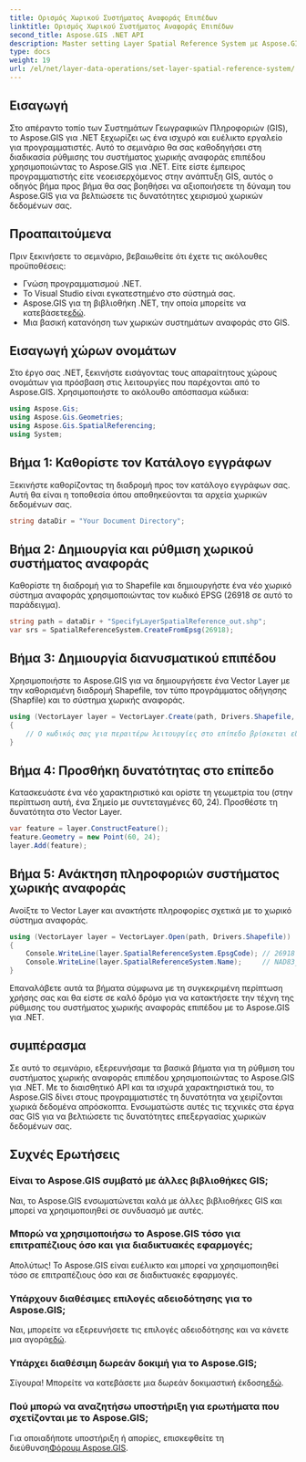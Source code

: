 ```yaml
---
title: Ορισμός Χωρικού Συστήματος Αναφοράς Επιπέδων
linktitle: Ορισμός Χωρικού Συστήματος Αναφοράς Επιπέδων
second_title: Aspose.GIS .NET API
description: Master setting Layer Spatial Reference System με Aspose.GIS για .NET. Αναβαθμίστε τα έργα σας GIS με αυτό το βήμα προς βήμα σεμινάριο.
type: docs
weight: 19
url: /el/net/layer-data-operations/set-layer-spatial-reference-system/
---
```

## Εισαγωγή
Στο απέραντο τοπίο των Συστημάτων Γεωγραφικών Πληροφοριών (GIS), το Aspose.GIS για .NET ξεχωρίζει ως ένα ισχυρό και ευέλικτο εργαλείο για προγραμματιστές. Αυτό το σεμινάριο θα σας καθοδηγήσει στη διαδικασία ρύθμισης του συστήματος χωρικής αναφοράς επιπέδου χρησιμοποιώντας το Aspose.GIS για .NET. Είτε είστε έμπειρος προγραμματιστής είτε νεοεισερχόμενος στην ανάπτυξη GIS, αυτός ο οδηγός βήμα προς βήμα θα σας βοηθήσει να αξιοποιήσετε τη δύναμη του Aspose.GIS για να βελτιώσετε τις δυνατότητες χειρισμού χωρικών δεδομένων σας.
## Προαπαιτούμενα
Πριν ξεκινήσετε το σεμινάριο, βεβαιωθείτε ότι έχετε τις ακόλουθες προϋποθέσεις:
- Γνώση προγραμματισμού .NET.
- Το Visual Studio είναι εγκατεστημένο στο σύστημά σας.
-  Aspose.GIS για τη βιβλιοθήκη .NET, την οποία μπορείτε να κατεβάσετε[εδώ](https://releases.aspose.com/gis/net/).
- Μια βασική κατανόηση των χωρικών συστημάτων αναφοράς στο GIS.
## Εισαγωγή χώρων ονομάτων
Στο έργο σας .NET, ξεκινήστε εισάγοντας τους απαραίτητους χώρους ονομάτων για πρόσβαση στις λειτουργίες που παρέχονται από το Aspose.GIS. Χρησιμοποιήστε το ακόλουθο απόσπασμα κώδικα:
```csharp
using Aspose.Gis;
using Aspose.Gis.Geometries;
using Aspose.Gis.SpatialReferencing;
using System;
```
## Βήμα 1: Καθορίστε τον Κατάλογο εγγράφων
Ξεκινήστε καθορίζοντας τη διαδρομή προς τον κατάλογο εγγράφων σας. Αυτή θα είναι η τοποθεσία όπου αποθηκεύονται τα αρχεία χωρικών δεδομένων σας.
```csharp
string dataDir = "Your Document Directory";
```
## Βήμα 2: Δημιουργία και ρύθμιση χωρικού συστήματος αναφοράς
Καθορίστε τη διαδρομή για το Shapefile και δημιουργήστε ένα νέο χωρικό σύστημα αναφοράς χρησιμοποιώντας τον κωδικό EPSG (26918 σε αυτό το παράδειγμα).
```csharp
string path = dataDir + "SpecifyLayerSpatialReference_out.shp";
var srs = SpatialReferenceSystem.CreateFromEpsg(26918);
```
## Βήμα 3: Δημιουργία διανυσματικού επιπέδου
Χρησιμοποιήστε το Aspose.GIS για να δημιουργήσετε ένα Vector Layer με την καθορισμένη διαδρομή Shapefile, τον τύπο προγράμματος οδήγησης (Shapfile) και το σύστημα χωρικής αναφοράς.
```csharp
using (VectorLayer layer = VectorLayer.Create(path, Drivers.Shapefile, srs))
{
    // Ο κωδικός σας για περαιτέρω λειτουργίες στο επίπεδο βρίσκεται εδώ
}
```
## Βήμα 4: Προσθήκη δυνατότητας στο επίπεδο
Κατασκευάστε ένα νέο χαρακτηριστικό και ορίστε τη γεωμετρία του (στην περίπτωση αυτή, ένα Σημείο με συντεταγμένες 60, 24). Προσθέστε τη δυνατότητα στο Vector Layer.
```csharp
var feature = layer.ConstructFeature();
feature.Geometry = new Point(60, 24);
layer.Add(feature);
```
## Βήμα 5: Ανάκτηση πληροφοριών συστήματος χωρικής αναφοράς
Ανοίξτε το Vector Layer και ανακτήστε πληροφορίες σχετικά με το χωρικό σύστημα αναφοράς.
```csharp
using (VectorLayer layer = VectorLayer.Open(path, Drivers.Shapefile))
{
    Console.WriteLine(layer.SpatialReferenceSystem.EpsgCode); // 26918
    Console.WriteLine(layer.SpatialReferenceSystem.Name);     // NAD83_UTM_zone_18N
}
```
Επαναλάβετε αυτά τα βήματα σύμφωνα με τη συγκεκριμένη περίπτωση χρήσης σας και θα είστε σε καλό δρόμο για να κατακτήσετε την τέχνη της ρύθμισης του συστήματος χωρικής αναφοράς επιπέδου με το Aspose.GIS για .NET.
## συμπέρασμα
Σε αυτό το σεμινάριο, εξερευνήσαμε τα βασικά βήματα για τη ρύθμιση του συστήματος χωρικής αναφοράς επιπέδου χρησιμοποιώντας το Aspose.GIS για .NET. Με το διαισθητικό API και τα ισχυρά χαρακτηριστικά του, το Aspose.GIS δίνει στους προγραμματιστές τη δυνατότητα να χειρίζονται χωρικά δεδομένα απρόσκοπτα. Ενσωματώστε αυτές τις τεχνικές στα έργα σας GIS για να βελτιώσετε τις δυνατότητες επεξεργασίας χωρικών δεδομένων σας.
## Συχνές Ερωτήσεις
### Είναι το Aspose.GIS συμβατό με άλλες βιβλιοθήκες GIS;
Ναι, το Aspose.GIS ενσωματώνεται καλά με άλλες βιβλιοθήκες GIS και μπορεί να χρησιμοποιηθεί σε συνδυασμό με αυτές.
### Μπορώ να χρησιμοποιήσω το Aspose.GIS τόσο για επιτραπέζιους όσο και για διαδικτυακές εφαρμογές;
Απολύτως! Το Aspose.GIS είναι ευέλικτο και μπορεί να χρησιμοποιηθεί τόσο σε επιτραπέζιους όσο και σε διαδικτυακές εφαρμογές.
### Υπάρχουν διαθέσιμες επιλογές αδειοδότησης για το Aspose.GIS;
 Ναι, μπορείτε να εξερευνήσετε τις επιλογές αδειοδότησης και να κάνετε μια αγορά[εδώ](https://purchase.aspose.com/buy).
### Υπάρχει διαθέσιμη δωρεάν δοκιμή για το Aspose.GIS;
 Σίγουρα! Μπορείτε να κατεβάσετε μια δωρεάν δοκιμαστική έκδοση[εδώ](https://releases.aspose.com/).
### Πού μπορώ να αναζητήσω υποστήριξη για ερωτήματα που σχετίζονται με το Aspose.GIS;
 Για οποιαδήποτε υποστήριξη ή απορίες, επισκεφθείτε τη διεύθυνση[Φόρουμ Aspose.GIS](https://forum.aspose.com/c/gis/33).